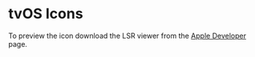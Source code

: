 # tvOS Icons

To preview the icon download the LSR viewer from the [Apple Developer](http://itunespartner.apple.com/assets/downloads/Parallax%20Previewer.dmg) page.